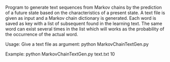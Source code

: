 Program to generate text sequences from Markov chains by the prediction of a future state based on the characteristics of a present state.
A text file is given as input and a Markov chain dictionary is generated. Each word is saved as key with a list of subsequent 
found in the learning text. The same word can exist several times in the list which  will works as the probability 
of the occurrence of the actual word.

Usage: Give a text file as argument:
       python MarkovChainTextGen.py <text file> <sentence length>

Example:
	python MarkovChainTextGen.py text.txt 10